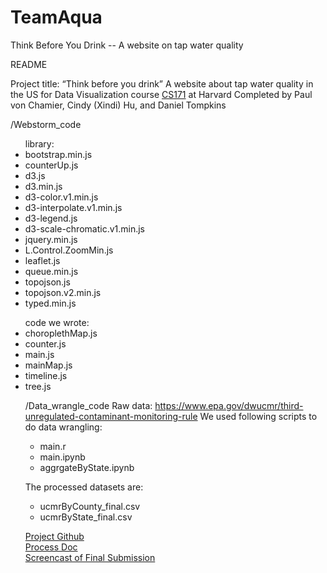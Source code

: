 # TeamAqua
Think Before You Drink -- A website on tap water quality

README

Project title: “Think before you drink”
A website about tap water quality in the US for Data Visualization course <a href="http://www.cs171.org/2017/index.html">CS171</a> at Harvard Completed by Paul von Chamier, Cindy (Xindi) Hu, and Daniel Tompkins 

/Webstorm_code
<ul>library: 
<li>bootstrap.min.js 
<li>counterUp.js
<li>d3.js
<li>d3.min.js
<li>d3-color.v1.min.js
<li>d3-interpolate.v1.min.js
<li>d3-legend.js
<li>d3-scale-chromatic.v1.min.js
<li>jquery.min.js
<li>L.Control.ZoomMin.js
<li>leaflet.js
<li>queue.min.js
<li>topojson.js
<li>topojson.v2.min.js
<li>typed.min.js</ul>
<ul>code we wrote: 
<li>choroplethMap.js 
<li>counter.js
<li>main.js
<li>mainMap.js
<li>timeline.js
<li>tree.js


/Data_wrangle_code
Raw data: https://www.epa.gov/dwucmr/third-unregulated-contaminant-monitoring-rule
We used following scripts to do data wrangling:<ul>
<li>main.r 
<li>main.ipynb 
<li>aggrgateByState.ipynb</ul>

The processed datasets are: <ul>
<li>ucmrByCounty_final.csv 
<li>ucmrByState_final.csv</ul>


<a href="https://github.com/L00SED/TeamAqua">Project Github</a>
<br>
<a href="https://github.com/L00SED/TeamAqua/blob/master/Process_Book.pdf">Process Doc</a>
<br>
<a href="https://vimeo.com/246888998">Screencast of Final Submission</a>
